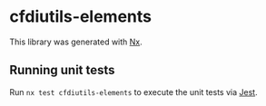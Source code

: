 # cfdiutils-elements

This library was generated with [Nx](https://nx.dev).

## Running unit tests

Run `nx test cfdiutils-elements` to execute the unit tests via [Jest](https://jestjs.io).

